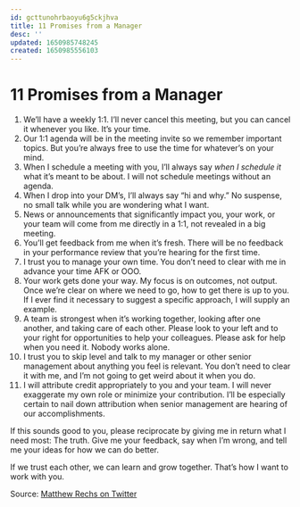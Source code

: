 ```yaml
---
id: gcttunohrbaoyu6g5ckjhva
title: 11 Promises from a Manager
desc: ''
updated: 1650985748245
created: 1650985556103
---
```


# 11 Promises from a Manager

1. We’ll have a weekly 1:1. I’ll never cancel this meeting, but you can cancel it whenever you like. It’s your time.
2. Our 1:1 agenda will be in the meeting invite so we remember important topics. But you’re always free to use the time
   for whatever’s on your mind.
3. When I schedule a meeting with you, I’ll always say *when I schedule it* what it’s meant to be about. I will not
   schedule meetings without an agenda.
4. When I drop into your DM’s, I’ll always say “hi and why.” No suspense, no small talk while you are wondering what I
   want.
5. News or announcements that significantly impact you, your work, or your team will come from me directly in a 1:1,
   not revealed in a big meeting.
6. You’ll get feedback from me when it’s fresh. There will be no feedback in your performance review that you’re
   hearing for the first time.
7. I trust you to manage your own time. You don’t need to clear with me in advance your time AFK or OOO.
8. Your work gets done your way. My focus is on outcomes, not output. Once we’re clear on where we need to go, how to
   get there is up to you. If I ever find it necessary to suggest a specific approach, I will supply an example.
9. A team is strongest when it’s working together, looking after one another, and taking care of each other. Please
   look to your left and to your right for opportunities to help your colleagues. Please ask for help when you need it.
   Nobody works alone.
10. I trust you to skip level and talk to my manager or other senior management about anything you feel is relevant.
    You don’t need to clear it with me, and I’m not going to get weird about it when you do.
11. I will attribute credit appropriately to you and your team. I will never exaggerate my own role or minimize your
    contribution. I’ll be especially certain to nail down attribution when senior management are hearing of our
    accomplishments.

If this sounds good to you, please reciprocate by giving me in return what I need most: The truth. Give me your
feedback, say when I’m wrong, and tell me your ideas for how we can do better.

If we trust each other, we can learn and grow together. That’s how I want to work with you.

Source: [Matthew Rechs on Twitter](https://mobile.twitter.com/MrEchs/status/1516024678074171402)
